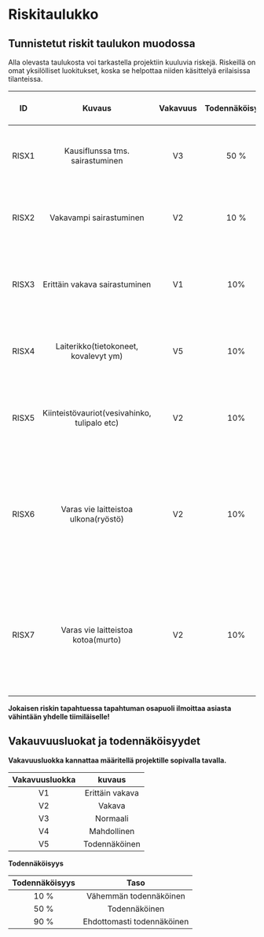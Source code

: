 # Riskitaulukko


## Tunnistetut riskit taulukon muodossa

Alla olevasta taulukosta voi tarkastella projektiin kuuluvia riskejä. Riskeillä on omat yksilölliset luokitukset, koska se helpottaa niiden käsittelyä erilaisissa tilanteissa.

| ID |	Kuvaus | Vakavuus | Todennäköisyys | Kuka vastaa | Mitä toimintaan riskin ilmentyessä? | 
|:--:|:--:|:--:|:--:|:--:|:--:|
| RISX1 | Kausiflunssa tms. sairastuminen |  V3 | 50 % | ? | Ilmoita tiimin kelle tahansa jäsenelle asiasta, mieluiten Tarulle. Muista ilmoittaa myös opettajalle. |
| RISX2 | Vakavampi sairastuminen | V2 | 10 %  | ? | Ilmoita tiimin kelle tahansa jäsenelle asiasta, mieluiten Tarulle. Muista ilmoittaa myös opettajalle. |
| RISX3 | Erittäin vakava sairastuminen | V1 | 10% | ? | Tilanteesta ei oikein voida ennalta sopia. Läheiset ilmoittavat ehkä opettajalle ja opettaja meille. |
| RISX4 | Laiterikko(tietokoneet, kovalevyt ym) | V5 | 10% | ? | Pidetään varmuuskopiointi kunnossa ja dokumentointi ym. laiterikkojen ulkopuolella |
| RISX5 | Kiinteistövauriot(vesivahinko, tulipalo etc) | V2 | 10% | ? | Pidetään huoli, että varmuuskopiointi on tehty dokumentaation ja tuotekohtaisten tietojen kohdalla |
| RISX6 | Varas vie laitteistoa ulkona(ryöstö) | V2 | 10% | ? | Varmuuskopionnin oltava kunnossa. Vaihdetaan salasanat, jotka voivat vahingoittaa projektia. Ensisijaisesti tehdään asiasta rikosilmoitus. Tiedotetaan projektiryhmäläisiä asiasta. |
| RISX7 | Varas vie laitteistoa kotoa(murto) | V2 | 10% | ? | Varmuuskopiointi oltava kunnossa. Vaihdetaan salasanat, jotka voivat vahingoittaa projektia. Ensisijaisesti tehdään asiasta rikosilmoitus. Tiedotetaan projektiryhmäläisiä asiasta. |

**Jokaisen riskin tapahtuessa tapahtuman osapuoli ilmoittaa asiasta vähintään yhdelle tiimiläiselle!**

## Vakauvuusluokat ja todennäköisyydet

**Vakavuusluokka kannattaa määritellä projektille sopivalla tavalla.**

| Vakavuusluokka | kuvaus |
|:----:|:----:|
| V1 | Erittäin vakava |
| V2 | Vakava |
| V3 | Normaali  |
| V4 | Mahdollinen |
| V5 | Todennäköinen |

**Todennäköisyys**

| Todennäköisyys | Taso | 
|:-:|:-:|
| 10 % | Vähemmän todennäköinen |
| 50 % | Todennäköinen |
| 90 % | Ehdottomasti todennäköinen |


